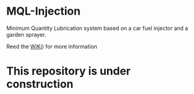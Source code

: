 # MQL-Injection
Minimum Quantity Lubrication system based on a car fuel injector and a garden sprayer.

Reed the [WiKi](https://github.com/MetalWorkerTools/MQL-Injection/wiki)) for more information

# This repository is under construction
